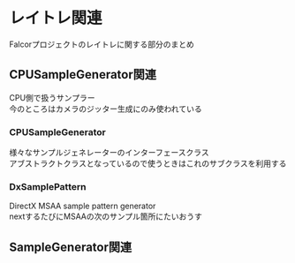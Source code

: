 # レイトレ関連
Falcorプロジェクトのレイトレに関する部分のまとめ  

## CPUSampleGenerator関連
CPU側で扱うサンプラー  
今のところはカメラのジッター生成にのみ使われている  

### CPUSampleGenerator
様々なサンプルジェネレーターのインターフェースクラス  
アブストラクトクラスとなっているので使うときはこれのサブクラスを利用する  

### DxSamplePattern
DirectX MSAA sample pattern generator  
nextするたびにMSAAの次のサンプル箇所にたいおうす
## SampleGenerator関連


<!--stackedit_data:
eyJoaXN0b3J5IjpbLTEwNzMyMTU5MjEsLTU1ODI4OTU4NSwxNT
k1MTgzNTI2LDI2OTA3NzY2OV19
-->
